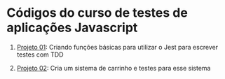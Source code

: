 # Códigos do curso de testes de aplicações Javascript

1. [Projeto 01](projeto01/): Criando funções básicas para utilizar o Jest para escrever testes com TDD

2. [Projeto 02](projeto02/): Cria um sistema de carrinho e testes para esse sistema
